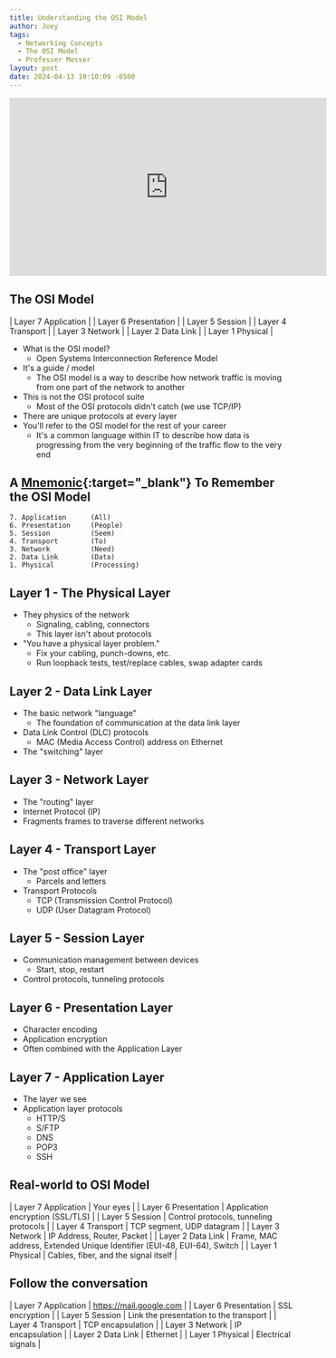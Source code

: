 ```yaml
---
title: Understanding the OSI Model
author: Joey
tags:
  - Networking Concepts
  - The OSI Model
  - Professer Messer 
layout: post
date: 2024-04-13 10:10:09 -0500
---
```


<iframe width="560" height="315" src="https://www.youtube.com/embed/owDh6FNJUog?si=wejbeaMzPjl3eJCU" title="YouTube video player" frameborder="0" allow="accelerometer; autoplay; clipboard-write; encrypted-media; gyroscope; picture-in-picture; web-share" referrerpolicy="strict-origin-when-cross-origin" allowfullscreen></iframe><br>

## The OSI Model

| Layer 7 Application  |
| Layer 6 Presentation |
| Layer 5 Session      |
| Layer 4 Transport    |
| Layer 3 Network      |
| Layer 2 Data Link    |
| Layer 1 Physical     |

- What is the OSI model?
    - Open Systems Interconnection Reference Model
- It's a guide / model
    - The OSI model is a way to describe how network traffic is moving from one part of the network to another
- This is not the OSI protocol suite
    - Most of the OSI protocols didn't catch (we use TCP/IP)
- There are unique protocols at every layer
- You'll refer to the OSI model for the rest of your career
    - It's a common language within IT to describe how data is progressing from the very beginning of the traffic flow to the very end

## A [Mnemonic](https://www.merriam-webster.com/dictionary/mnemonic){:target="_blank"} To Remember the OSI Model

    7. Application      (All)
    6. Presentation     (People)
    5. Session          (Seem)
    4. Transport        (To)
    3. Network          (Need)
    2. Data Link        (Data)
    1. Physical         (Processing)

## Layer 1 - The Physical Layer

- They physics of the network
    - Signaling, cabling, connectors
    - This layer isn't about protocols
- "You have a physical layer problem."
    - Fix your cabling, punch-downs, etc.
    - Run loopback tests, test/replace cables, swap adapter cards

## Layer 2 - Data Link Layer

- The basic network "language"
    - The foundation of communication at the data link layer
- Data Link Control (DLC) protocols
    - MAC (Media Access Control) address on Ethernet
- The "switching" layer

## Layer 3 - Network Layer

- The "routing" layer
- Internet Protocol (IP)
- Fragments frames to traverse different networks

## Layer 4 - Transport Layer

- The "post office" layer
    - Parcels and letters
- Transport Protocols
    - TCP (Transmission Control Protocol)
    - UDP (User Datagram Protocol)

## Layer 5 - Session Layer

- Communication management between devices
    - Start, stop, restart
- Control protocols, tunneling protocols

## Layer 6 - Presentation Layer

- Character encoding
- Application encryption
- Often combined with the Application Layer

## Layer 7 - Application Layer

- The layer we see
- Application layer protocols
    - HTTP/S
    - S/FTP
    - DNS
    - POP3
    - SSH

## Real-world to OSI Model

| Layer 7 Application         | Your eyes                                                               |
| Layer 6 Presentation        | Application encryption (SSL/TLS)                                        |
| Layer 5 Session             | Control protocols, tunneling protocols                                  |
| Layer 4 Transport           | TCP segment, UDP datagram                                               |
| Layer 3 Network             | IP Address, Router, Packet                                              |
| Layer 2 Data Link           | Frame, MAC address, Extended Unique Identifier (EUI-48, EUI-64), Switch |
| Layer 1 Physical            | Cables, fiber, and the signal itself                                    |

## Follow the conversation

| Layer 7 Application         | https://mail.google.com                |
| Layer 6 Presentation        | SSL encryption                         |
| Layer 5 Session             | Link the presentation to the transport |
| Layer 4 Transport           | TCP encapsulation                      |
| Layer 3 Network             | IP encapsulation                       |
| Layer 2 Data Link           | Ethernet                               |
| Layer 1 Physical            | Electrical signals                     |